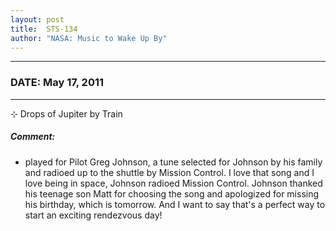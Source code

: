 ```yaml
---
layout: post
title:  STS-134
author: "NASA: Music to Wake Up By"
---
```


----
### DATE: May 17, 2011
----
⊹ Drops of Jupiter by Train

##### Comment:
* played for Pilot Greg Johnson, a tune selected for Johnson by his family and radioed up to the shuttle by Mission Control. I love that song and I love being in space, Johnson radioed Mission Control. Johnson thanked his teenage son Matt for choosing the song and apologized for missing his birthday, which is tomorrow. And I want to say that's a perfect way to start an exciting rendezvous day!
